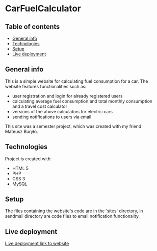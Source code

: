 # CarFuelCalculator
## Table of contents
* [General info](#general-info)
* [Technologies](#technologies)
* [Setup](#setup)
* [Live deployment](#live-deployment)

## General info
This is a simple website for calculating fuel consumption for a car. The website features functionalities such as:
* user registration and login for already registered users
* calculating average fuel consumption and total monthly consumption and a travel cost calculator
* versions of the above calculators for electric cars
* sending notifications to users via email

This site was a semester project, which was created with my friend Mateusz Buryło.
	
## Technologies
Project is created with:
* HTML 5
* PHP
* CSS 3
* MySQL
	
## Setup
The files containing the website's code are in the 'sites' directory, in sendmail directory are code files to email notification functionality.

## Live deployment
[Live deployment link to website](https://falsest-matters.000webhostapp.com/)

